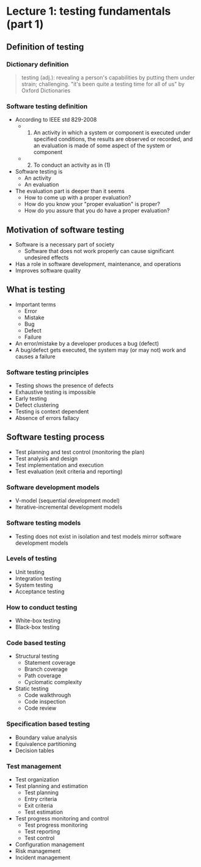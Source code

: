 # Lecture 1: testing fundamentals (part 1)

## Definition of testing

### Dictionary definition

> testing (adj.): revealing a person's capabilities by putting them under strain; challenging. "it's been quite a testing time for all of us" by Oxford Dictionaries

### Software testing definition

- According to IEEE std 829-2008
  - 1) An activity in which a system or component is executed under specified conditions, the results are observed or recorded, and an evaluation is made of some aspect of the system or component
  - 2) To conduct an activity as in (1)
- Software testing is
  - An activity
  - An evaluation
- The evaluation part is deeper than it seems
  - How to come up with a proper evaluation?
  - How do you know your "proper evaluation" is proper?
  - How do you assure that you do have a proper evaluation?

## Motivation of software testing

- Software is a necessary part of society
  - Software that does not work properly can cause significant undesired effects
- Has a role in software development, maintenance, and operations
- Improves software quality

## What is testing

- Important terms
  - Error
  - Mistake
  - Bug
  - Defect
  - Failure
- An error/mistake by a developer produces a bug (defect)
- A bug/defect gets executed, the system may (or may not) work and causes a failure

### Software testing principles

- Testing shows the presence of defects
- Exhaustive testing is impossible
- Early testing
- Defect clustering
- Testing is context dependent
- Absence of errors fallacy

## Software testing process

- Test planning and test control (monitoring the plan)
- Test analysis and design
- Test implementation and execution
- Test evaluation (exit criteria and reporting)

### Software development models

- V-model (sequential development model)
- Iterative-incremental development models

### Software testing models

- Testing does not exist in isolation and test models mirror software development models

### Levels of testing

- Unit testing
- Integration testing
- System testing
- Acceptance testing

### How to conduct testing

- White-box testing
- Black-box testing

### Code based testing

- Structural testing
  - Statement coverage
  - Branch coverage
  - Path coverage
  - Cyclomatic complexity
- Static testing
  - Code walkthrough
  - Code inspection
  - Code review

### Specification based testing

- Boundary value analysis
- Equivalence partitioning
- Decision tables

### Test management

- Test organization
- Test planning and estimation
  - Test planning
  - Entry criteria
  - Exit criteria
  - Test estimation
- Test progress monitoring and control
  - Test progress monitoring
  - Test reporting
  - Test control
- Configuration management
- Risk management
- Incident management
